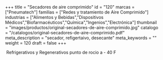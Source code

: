 +++
title = "Secadores de aire comprimido"
id = "120"
marcas = ["Pneumatech"]
familias = ["Redes y tratamiento de Aire Comprimido"]
industrias = ["Alimentos y Bebidas","Dispositivos Médicos","Biofarmacéuticos","Química","Ingenios","Electrónica"]
thumbnail = "images/productos/original-secadores-de-aire-comprimido.jpg"
catalogo = "/catalogos/original-secadores-de-aire-comprimido.pdf"
meta_description = "secador, refigertaivo, desecante"
meta_keywords = ""
weight = 120
draft = false
+++
<p> Refrigerativos y Regenerativos punto de rocio a - 40 F</p>